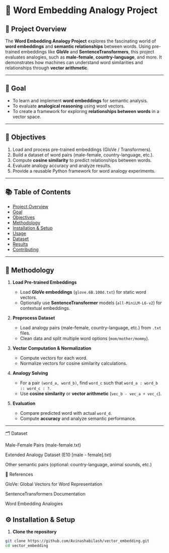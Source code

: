 # 🌟 Word Embedding Analogy Project

 

## 🚀 Project Overview
The **Word Embedding Analogy Project** explores the fascinating world of **word embeddings** and **semantic relationships** between words. Using pre-trained embeddings like **GloVe** and **SentenceTransformers**, this project evaluates analogies, such as **male-female**, **country-language**, and more. It demonstrates how machines can understand word similarities and relationships through **vector arithmetic**.

---

## 🎯 Goal
- To learn and implement **word embeddings** for semantic analysis.
- To evaluate **analogical reasoning** using word vectors.
- To create a framework for exploring **relationships between words** in a vector space.

---

## 📝 Objectives
1. Load and process pre-trained embeddings (GloVe / Transformers).  
2. Build a dataset of word pairs (male-female, country-language, etc.).  
3. Compute **cosine similarity** to predict relationships between words.  
4. Evaluate analogy accuracy and analyze results.  
5. Provide a reusable Python framework for word analogy experiments.

---

## 📚 Table of Contents
- [Project Overview](#-project-overview)  
- [Goal](#-goal)  
- [Objectives](#-objectives)  
- [Methodology](#-methodology)  
- [Installation & Setup](#-installation--setup)  
- [Usage](#-usage)  
- [Dataset](#-dataset)  
- [Results](#-results)  
- [Contributing](#-contributing)  

---

## 🧰 Methodology
1. **Load Pre-trained Embeddings**  
   - Load **GloVe embeddings** (`glove.6B.100d.txt`) for static word vectors.  
   - Optionally use **SentenceTransformer** models (`all-MiniLM-L6-v2`) for contextual embeddings.  

2. **Preprocess Dataset**  
   - Load analogy pairs (male-female, country-language, etc.) from `.txt` files.  
   - Clean data and split multiple word options (`mom/mother/mommy`).  

3. **Vector Computation & Normalization**  
   - Compute vectors for each word.  
   - Normalize vectors for cosine similarity calculations.  

4. **Analogy Solving**  
   - For a pair `(word_a, word_b)`, find `word_c` such that `word_a : word_b :: word_c : ?`.  
   - Use **cosine similarity** or **vector arithmetic** (`vec_b - vec_a + vec_c`).  

5. **Evaluation**  
   - Compare predicted word with actual `word_d`.  
   - Compute **accuracy** and analyze semantic performance.  

---
🗂 Dataset

Male-Female Pairs (male-female.txt)

Extended Analogy Dataset (E10 [male - female].txt)

Other semantic pairs (optional: country-language, animal sounds, etc.) 

📖 References

GloVe: Global Vectors for Word Representation

SentenceTransformers Documentation

Word Embedding Analogies

## ⚙️ Installation & Setup
1. **Clone the repository**  
```bash
git clone https://github.com/Avinashabilash/vector_embedding.git
cd vector_embedding


